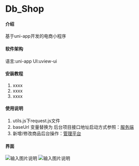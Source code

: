 # Db_Shop

#### 介绍
基于uni-app开发的电商小程序

#### 软件架构
语言:uni-app
UI:uview-ui


#### 安装教程

1.  xxxx
2.  xxxx
3.  xxxx

#### 使用说明

1.  utils.js下request.js文件
2.  baseUrl 变量替换为 后台项目接口地址启动方式参照：[服务端](https://gitee.com/ZHANG_6666/express--vue3--ant-design2)
3.  新增/修改商品后台操作：[管理平台](https://gitee.com/ZHANG_6666/crm-template)  


#### 界面
![输入图片说明](https://images.gitee.com/uploads/images/2021/0919/230837_4d504162_5452088.png "屏幕截图.png")
![输入图片说明](https://images.gitee.com/uploads/images/2021/0919/230855_43e5209c_5452088.png "屏幕截图.png")


